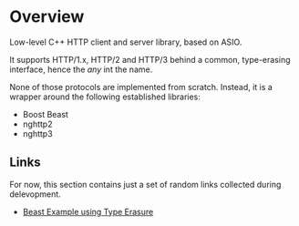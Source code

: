 # Overview
Low-level C++ HTTP client and server library, based on ASIO.

It supports HTTP/1.x, HTTP/2 and HTTP/3 behind a common, type-erasing interface, hence the *any* int the name.

None of those protocols are implemented from scratch. Instead, it is a wrapper around the following established libraries:

* Boost Beast
* nghttp2
* nghttp3



## Links

For now, this section contains just a set of random links collected during delevopment.

* [Beast Example using Type Erasure](https://www.boost.org/doc/libs/develop/boost/beast/http/message_generator.hpp)

